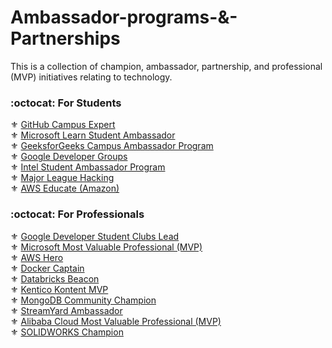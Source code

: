 # Ambassador-programs-&-Partnerships

This is a collection of champion, ambassador, partnership, and professional (MVP) initiatives relating to technology.

<h3> :octocat: For Students</h3> 

:fleur_de_lis: [GitHub Campus Expert](https://education.github.com/experts)<br>
:fleur_de_lis: [Microsoft Learn Student Ambassador](https://studentambassadors.microsoft.com/)<br>
:fleur_de_lis: [GeeksforGeeks Campus Ambassador Program](https://www.geeksforgeeks.org/campus-ambassador-program-by-geeksforgeeks/)<br>
:fleur_de_lis: [Google Developer Groups](https://developers.google.com/community/gdg)<br>
:fleur_de_lis: [Intel Student Ambassador Program](https://devmesh.intel.com/member-programs/intel-student-ambassador-program)<br>
:fleur_de_lis: [Major League Hacking](https://mlh.io/)<br>
:fleur_de_lis: [AWS Educate (Amazon)](https://aws.amazon.com/education/awseducate/students/)<br>


<h3> :octocat: For Professionals</h3> 

:fleur_de_lis: [Google Developer Student Clubs Lead](https://developers.google.com/community/gdsc/leads)<br>
:fleur_de_lis: [Microsoft Most Valuable Professional (MVP)](https://mvp.microsoft.com/)<br>
:fleur_de_lis: [AWS Hero](https://aws.amazon.com/developer/community/heroes/)<br>
:fleur_de_lis: [Docker Captain](https://www.docker.com/community/captains)<br>
:fleur_de_lis: [Databricks Beacon](https://databricks.com/discover/beacons)<br>
:fleur_de_lis: [Kentico Kontent MVP](https://kontent.ai/mvp-program)<br>
:fleur_de_lis: [MongoDB Community Champion](https://www.mongodb.com/developer/community-champions/)<br>
:fleur_de_lis: [StreamYard Ambassador](https://streamyard.com/global/)<br>
:fleur_de_lis: [Alibaba Cloud Most Valuable Professional (MVP)](https://mvp.alibabacloud.com/)<br>
:fleur_de_lis: [SOLIDWORKS Champion](https://www.solidworks.com/community/solidworks-champions/)
